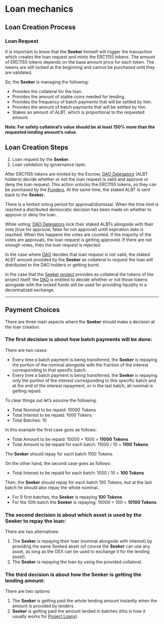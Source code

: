 # Loan mechanics

## Loan Creation Process

### Loan Request
It is important to know that the **Seeker** himself will trigger the transaction which creates the loan request and mints the ERC1155 tokens.
The amount of ERC1155 tokens depends on the base amount price for each token.
The tokens are still locked at the beginning and cannot be purchased until they are validated.

So, the **Seeker** is managing the following:
* Provides the collateral for the loan.
* Provides the amount of stable coins needed for lending.
* Provides the frequency of batch payments that will be settled by him.
* Provides the amount of batch payments that will be settled by him.
* Stakes an amount of ALBT, which is proportional to the requested amount.

**Note: For safety collateral’s value should be at least 150% more than the requested lending amount’s value.** 

## Loan Creation Steps
1. Loan request by the **Seeker**.
2. Loan validation by governance layer.

After ERC1155 tokens are minted by the Escrow, [DAO Delegators](Glossary.md) (ALBT holders) decide whether or not the loan request is valid and approve or deny the loan request.
This action unlocks the ERC1155 tokens, so they can be purchased by the [Funders](Glossary.md). At the same time, the staked ALBT is sent back to the **Seeker**.

There is a limited voting period for approval/dismissal. When the time limit is reached a distributed democratic decision has been made on whether to approve or deny the loan.

While voting, [DAO Delegators](DAO.md) lock their staked ALBTs alongside with their vote (true for approval, false for not approval) untill expiration date is reached.
When this happens the votes are counted. If the majority of the votes are approvals, the loan request is getting approved. If there are not enough votes, then the loan request is rejected.

In the case where [DAO](DAO.md) decides that loan request is not valid, the staked ALBT amount provided by the **Seeker** as collateral to request the loan will distributed to the DAO holders or getting burnt.


In the case that the [Seeker project](Glossary.md) provides as collateral the tokens of the project itself, the [DAO](DAO.md) is entitled to decide whether or not those tokens alongside with the locked funds will be used for providing liquidity in a decentralized exchange.


---

## Payment Choices
There are three main aspects where the **Seeker** should make a decision at the loan creation.

### **The first decision is about how batch payments will be done:**
There are two cases:
* Every time a batch payment is being transferred, the **Seeker** is repaying the portion of the nominal alongside with the fraction of the interest corresponding to that specific batch.
* Every time a batch payment is being transferred, the **Seeker** is repaying only the portion of the interest corresponding to this specific batch and at the end of the interest repayment, or in the last batch, all nominal is getting repaid.

To clear things out let’s assume the following:
* Total Nominal to be repaid: 10000 Tokens
* Total Interest to be repaid: 1000 Tokens
* Total Batches: 10

In this example the first case goes as follows:

- Total Amount to be repaid: 10000 + 1000 = **11000 Tokens**
- Total Amount to be repaid for each batch: 11000 / 10 = **1100 Tokens**

The **Seeker** should repay for each batch 1100 Tokens.

On the other hand, the second case goes as follows:
* Total Interest to be repaid for each batch: 1000 / 10 = **100 Tokens**

Then, the **Seeker** should repay for each batch 100 Tokens, but at the last batch he should also repay the whole nominal.
* For 9 first batches, the **Seeker** is repaying **100 Tokens**.
* For the 10th batch the **Seeker** is repaying: 10000 + 100 = **10100 Tokens**.

### **The second decision is about which asset is used by the Seeker to repay the loan:**
There are two alternatives:
1. The **Seeker** is repaying their loan (nominal alongside with interest) by providing the same Seeked asset (of course the **Seeker** can use any asset, as long as the DEX can be used to exchange it for the lending asset).
2. The **Seeker** is repaying the loan by using the provided collateral.

### **The third decision is about how the Seeker is getting the lending amount:**
There are two options:
1. The **Seeker** is getting paid the whole lending amount instantly when the amount is provided by lenders.
2. **Seeker** is getting paid the amount lended in batches (this is how it usually works for [Project Loans](Glossary.md)).
